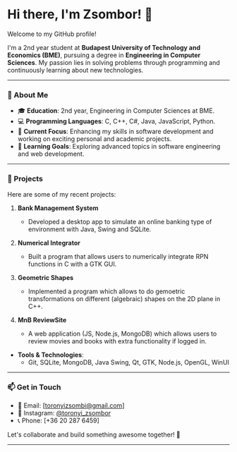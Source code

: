 # Hi there, I'm Zsombor! 👋

Welcome to my GitHub profile! 

I'm a 2nd year student at **Budapest University of Technology and Economics (BME)**, pursuing a degree in **Engineering in Computer Sciences**. My passion lies in solving problems through programming and continuously learning about new technologies.

---

### 🚀 About Me

- 🎓 **Education**: 2nd year, Engineering in Computer Sciences at BME.
- 💻 **Programming Languages**: C, C++, C#, Java, JavaScript, Python.
- 🔭 **Current Focus**: Enhancing my skills in software development and working on exciting personal and academic projects.
- 🌱 **Learning Goals**: Exploring advanced topics in software engineering and web development.

---

### 🌟 Projects

Here are some of my recent projects:

1. **Bank Management System**
   - Developed a desktop app to simulate an online banking type of environment with Java, Swing and SQLite.

2. **Numerical Integrator**
   - Built a program that allows users to numerically integrate RPN functions in C with a GTK GUI.

3. **Geometric Shapes**
   -  Implemented a program which allows to do gemoetric transformations on different (algebraic) shapes on the 2D plane in C++.

4. **MnB ReviewSite**
   - A web application (JS, Node.js, MongoDB) which allows users to review movies and books with extra functionality if logged in.

- **Tools & Technologies**:
  - Git, SQLite, MongoDB, Java Swing, Qt, GTK, Node.js, OpenGL, WinUI

---

### 📫 Get in Touch

- 📧 Email: [toronyizsombi@gmail.com]
- 📸 Instagram: [@toronyi_zsombor](#)
- 📞 Phone: [+36 20 287 6459]
  
Let's collaborate and build something awesome together! 🚀

---
